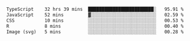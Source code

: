 <!--START_SECTION:waka-->

```txt
TypeScript    32 hrs 39 mins  ████████████████████████░   95.91 %
JavaScript    52 mins         ▓░░░░░░░░░░░░░░░░░░░░░░░░   02.59 %
CSS           10 mins         ░░░░░░░░░░░░░░░░░░░░░░░░░   00.53 %
R             8 mins          ░░░░░░░░░░░░░░░░░░░░░░░░░   00.40 %
Image (svg)   5 mins          ░░░░░░░░░░░░░░░░░░░░░░░░░   00.28 %
```

<!--END_SECTION:waka-->

